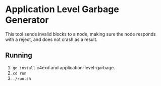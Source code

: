 # Application Level Garbage Generator
This tool sends invalid blocks to a node, making sure the node responds with a reject, and does not crash as a result.

## Running
 1. `go install` c4exd and application-level-garbage.
 2. `cd run`
 3. `./run.sh`


